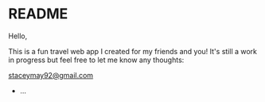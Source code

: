 # README

Hello,

This is a fun travel web app I created for my friends and you! It's still a work in progress but feel free to let me know any thoughts:

staceymay92@gmail.com

* ...
